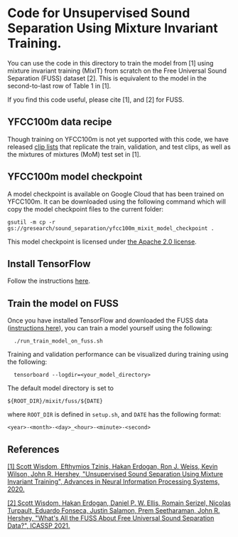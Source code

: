 # Code for Unsupervised Sound Separation Using Mixture Invariant Training.

You can use the code in this directory to train the model from [1] using mixture
invariant training (MixIT) from scratch on the Free Universal Sound Separation
(FUSS) dataset [2]. This is equivalent to the model in the second-to-last row
of Table 1 in [1].

If you find this code useful, please cite [1], and [2] for FUSS.

## YFCC100m data recipe

Though training on YFCC100m is not yet supported with this code, we have released <a href="https://github.com/google-research/sound-separation/blob/master/datasets/yfcc100m/README.md">clip lists</a> that replicate the train, validation, and test clips, as well as the mixtures of mixtures (MoM) test set in [1].

## YFCC100m model checkpoint

A model checkpoint is available on Google Cloud that has been trained on YFCC100m. It can be downloaded using the following command which will copy the model checkpoint files to the current folder:

```
gsutil -m cp -r gs://gresearch/sound_separation/yfcc100m_mixit_model_checkpoint .
```

This model checkpoint is licensed under <a href="https://www.apache.org/licenses/LICENSE-2.0.txt">the Apache 2.0 license</a>.


## Install TensorFlow

Follow the instructions
<a href="https://www.tensorflow.org/install">here</a>.

## Train the model on FUSS

Once you have installed TensorFlow and downloaded the FUSS data (<a href="https://github.com/google-research/sound-separation/blob/master/datasets/fuss/README.md">instructions here</a>), you can train a model yourself using the following:

```
  ./run_train_model_on_fuss.sh
```

Training and validation performance can be visualized during training using the
following:

```
  tensorboard --logdir=<your_model_directory>
```

The default model directory is set to

```
${ROOT_DIR}/mixit/fuss/${DATE}
```

where ```ROOT_DIR``` is defined in ```setup.sh```, and ```DATE``` has the
following format:

```
<year>-<month>-<day>_<hour>-<minute>-<second>
```

## References

<a href="https://arxiv.org/pdf/2006.12701.pdf">[1] Scott Wisdom, Efthymios Tzinis, Hakan Erdogan, Ron J. Weiss, Kevin Wilson, John R. Hershey, "Unsupervised Sound Separation Using Mixture Invariant Training", Advances in Neural Information Processing Systems, 2020.</a>

<a href="https://arxiv.org/pdf/2011.00803.pdf">[2] Scott Wisdom, Hakan Erdogan, Daniel P. W. Ellis, Romain Serizel, Nicolas Turpault, Eduardo Fonseca, Justin Salamon, Prem Seetharaman, John R. Hershey, "What's All the FUSS About Free Universal Sound Separation Data?", ICASSP 2021.</a>
